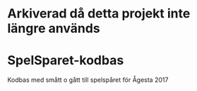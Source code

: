 # Arkiverad då detta projekt inte längre används

# SpelSparet-kodbas
Kodbas med smått o gått till spelspåret för Ågesta 2017
